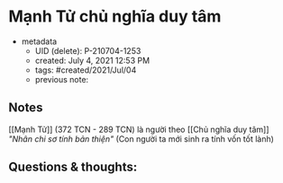 # Mạnh Tử chủ nghĩa duy tâm

- metadata
	- UID (delete): P-210704-1253
	- created: July 4, 2021 12:53 PM
	- tags: #created/2021/Jul/04
	- previous note:

## Notes

[[Mạnh Tử]] (372 TCN - 289 TCN) là người theo [[Chủ nghĩa duy tâm]] _"Nhân chi sơ tính bản thiện"_ (Con người ta mới sinh ra tính vốn tốt lành)

## Questions & thoughts:

